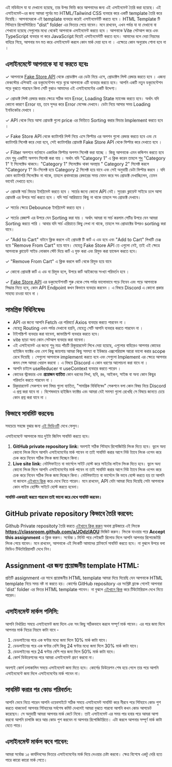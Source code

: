 এই মডিউলে যা যা দেখানো হয়েছে, তার উপর ভিত্তি করে আপনাদের জন্য এই এসাইনমেন্ট তৈরি করা হয়েছে। এই এসাইনমেন্ট-এর জন্য আমরা পূর্বের মত HTML/Tailwind CSS ব্যবহার করে একটি template তৈরি করে দিয়েছি। আপনাদেরকে এই template ব্যবহার করেই এসাইনমেন্টটি করতে হবে । HTML Template টি গিটহাবে রিপোসিটরিতে "dist" folder এর ভিতরে পেয়ে যাবেন। মনে রাখবেন, এখন পর্যন্ত যা যা দেখানো বা শেখানো হয়েছে সেগুলোর মধ্যে থেকেই আপনাকে এসাইনমেন্ট করতে হবে । আপনাকে Vite সেটআপ করে এবং TypeScript ব্যবহার না করে JavaScript দিয়েই এসাইনমেন্টটি করতে হবে। আমাদের বলে দেয়া নিয়মের বাহিরে গিয়ে, আপনার মন মত করে এসাইনমেন্ট করলে কোন মার্ক দেয়া হবে না । এক্ষেত্রে কোন অনুরোধ শোনা হবে না ।

## এসাইনমেন্টে আপনাকে যা যা করতে হবেঃ

✓ আপনাকে [Fake Store API](https://fakestoreapi.com) থেকে প্রোডাক্টস এর ডেটা নিয়ে এসে, প্রোডাক্টস লিস্ট রেন্ডার করতে হবে । এজন্য ফেকস্টোর এপিআই এর ডকুমেন্টেশন পড়ে বুঝে আপনাকে এটি ব্যবহার করতে হবে। আপনি একটি নতুন ডকুমেন্টেশন পড়ে বুঝতে পারছেন কিনা সেটি বুঝাও আমাদের এই এসাইনমেন্টের একটি উদ্দেশ্য।

✓ প্রোডাক্ট লিস্ট রেন্ডার করার ক্ষেত্রে সঠিক ভাবে Error, Loading State ম্যানেজ করতে হবে। অর্থাৎ যদি কোনো কারণে Error হয়, তবে সুন্দর করে Error মেসেজ দেখাবে। ডেটা নিয়ে আসার সময় Loading ইনডিকেটর দেখাবে ।

✓ API থেকে নিয়ে আসা প্রোডাক্ট গুলো price এর ভিত্তিতে Sorting করার ফিচার Implement করতে হবে ।

✓ Fake Store API থেকে ক্যাটাগরি লিস্ট নিয়ে এসে ফিল্টার এর অপশন গুলো রেন্ডার করতে হবে এবং যে ক্যাটাগরি সিলেক্ট করে দেয়া হবে, সেই ক্যাটাগরির প্রোডাক্ট Fake Store API থেকে ফিল্টার করে দেখাতে হবে ।

✓ Filter অপশনে বর্তমানে একাধিক ফিল্টার অপশন সিলেক্ট করা যাচ্ছে । কিন্তু আপনাকে এমন কন্ডিশন করতে হবে যেন শুধু একটিই অপশন সিলেক্ট করা যায় । অর্থাৎ যদি "Category 1" এ ক্লিক করেন তাহলে শুধু "Category 1" ই সিলেক্টেড থাকবে। "Category 1" সিলেক্টেড থাকা অবস্থায় " Category 2" সিলেক্ট করলে "Category 1" ডি-সিলেক্ট হয়ে Category 2 সিলেক্ট হয়ে যাবে এবং সেই অনুযায়ী ডেটা ফিল্টার করবে । যদি কোন ক্যাটাগরি সিলেক্টেড না থাকে, তাহলে প্রথমবারের রেন্ডারের সময় যেমন করে সব প্রোডাক্ট দেখাচ্ছিলেন, তেমন ভাবেই দেখাতে হবে।

✓ প্রোডাক্ট সার্চ ফিচার ইমপ্লিমেন্ট করতে হবে । সার্চের জন্যে কোনো API নেই। সুতরাং ক্লায়েন্ট সাইডে চলে আসা প্রোডাক্ট এর উপরে সার্চ করতে হবে । যদি সার্চ আরিয়াতে কিছু না থাকে তাহলে সব প্রোডাক্ট দেখাবে।

✓ সার্চের ক্ষেত্রে Debounce ইমপ্লিমেন্ট করতে হবে ।

✓ সার্চের রেজাল্ট এর উপরে যেন Sorting করা যায় । অর্থাৎ আমরা যা সার্চ করলাম সেটির উপরে যেন আমরা Sorting করতে পারি । আবার যদি সার্চ এরিয়াতে কিছু লেখা না থাকে, তাহলে সব প্রোডাক্টের উপরও sorting করা যাবে।

✓ "Add to Cart" বাটনে ক্লিক করলে ওই প্রোডাক্ট টি কার্ট এ এড হবে এবং "Add to Cart" লিখাটি চেঞ্জ হয়ে  "Remove From Cart" হয়ে  যাবে। যেহেতু Fake Store API তে এগুলো নেই, তাই এই ক্ষেত্রে আপনাকে ক্লায়েন্ট সাইড লোকাল স্টেট দিয়ে কার্ট এ যুক্ত করা এবং রিমুভ করা হ্যান্ডেল করতে হবে।

✓ "Remove From Cart" এ ক্লিক করলে কার্ট থেকে রিমুভ হয়ে যাবে

✓ কোনো প্রোডাক্ট কার্ট এ এড বা রিমুভ হলে, উপরে কার্ট আইকনের সংখ্যা পরিবর্তন হবে ।

✓ [Fake Store API](https://fakestoreapi.com) এর ডকুমেন্টেশনটি শুরু থেকে শেষ পর্যন্ত ভালোভাবে পড়ে নিবেন এবং পড়ে আপনাকে সিদ্ধান্ত নিতে হবে, কোন API Endpoint কখন কিভাবে ব্যবহার করবেন । এ বিষয়ে Discord এ কোনো প্রকার সাহায্য চাওয়া যাবে না ।

## সামগ্রিক বিধিনিষেধঃ

- API এর জন্যে আপনি Fetch এর পরিবর্তে Axios ব্যবহার করতে পারবেন না ।
- যেহেতু Routing এখন পর্যন্ত দেখানো হয়নি, যেহেতু সেটি আপনি ব্যবহার করতে পারবেন না ।
- টাইপস্ক্রিপ্ট ব্যবহার করা যাবেনা, জাভাস্ক্রিপ্ট ব্যবহার করতে হবে।
- vite ছাড়া অন্য কোন সেটআপ ব্যবহার করা যাবেনা।
- এই এসাইনমেন্ট এর জন্যে শুধু মাত্র পাঁচটি রিকুয়ারমেন্ট লিখে দেয়া হয়েছে, এগুলোর বাহিরেও আপনার কোডের হাইজিন ফ্যাক্টর এবং বেশ কিছু জায়গায় আমরা কিছু সমস্যা বা ইউজার এক্সপেরিয়ান্স আরো ভালো করার scope রেখে দিয়েছি । সেগুলো আপনাকে implement করতে হবে এবং সেগুলো Implement এর ক্ষেত্রে আপনার কমন সেন্স আমরা খেয়াল করবো । এ বিষয়ে Discord এ কোন ধরণের আলোচনা করা যাবে না ।
- আপনি চাইলে useReducer বা useContext ব্যবহার করতে পারেন ।
- কোডের স্ট্রাকচার এবং **প্রয়োজন ব্যাতিত** কোন ধরনের লিখা, ছবি, রঙ, আইকন, সাইজ বা অন্য কোন কিছুর পরিবর্তন করতে পারবেন না ।
- রিকুয়ারমেন্ট সেকশনে বলা বিষয় গুলো ব্যাতিত, "সামগ্রিক বিধিনিষেধ" সেকশনে বলা কোন বিষয় নিয়ে Discord এ প্রশ্ন করা যাবে না । বিশেষভাবে হাইজিন ফ্যাক্টর এবং আমরা যেই সমস্যা গুলো রেখেছি সে বিষয়ে জানতে চেয়ে কোন প্রশ্ন করা যাবে না ।

## কিভাবে সাবমিট করবেনঃ

সবচেয়ে সহজে বুঝার জন্য [এই ভিডিওটি](https://learnwithsumit.com/rnext/courses/rnext/how-to-submit-assignments-in-reactive-accelerator-course) দেখে ফেলুন।

এসাইনমেন্টে আপনাকে মাত্র দুইটা জিনিস সাবমিট করতে হবে।

1. **GitHub private repository link:** অবশ্যই সঠিক গিটহাব রিপোজিটরি লিংক দিতে হবে। ভুলে অন্য কোনো লিংক দিলে আপনি এসাইনমেন্টের মার্ক পাবেন না তাই সাবমিট করার আগে নিউ ট্যাবে লিংক ওপেন করে চেক করে নিবেন সঠিক লিংক জমা দিচ্ছেন কিনা।
2. **Live site link:** নেটলিফাইতে বা ভার্সেলে সাইট হোস্ট করে সাইটের লাইভ লিংক দিতে হবে। ভুলে অন্য কোনো লিংক দিলে আপনি এসাইনমেন্টের মার্ক পাবেন না তাই সাবমিট করার আগে নিউ ট্যাবে লিংক ওপেন করে চেক করে নিবেন সঠিক লিংক জমা দিচ্ছেন কিনা। নেটলিফাইতে বা ভার্সেলে কি ভাবে হোস্ট করতে হয় তা আপনি না জানলে [এইখানে ক্লিক](https://learnwithsumit.com/rnext/courses/rnext/how-to-deploy-your-project-to-vercel-free) করে দেখে নিতে পারেন। মনে রাখবেন, API যেটা আমরা দিয়ে দিয়েছি সেটা আপনাকে কোন লাইভ হোস্টিং সাইটে হোস্ট করতে হবেনা।

**সাবমিট একবারই করতে পারবেন তাই ভালো করে দেখে সাবমিট করবেন।**

## GitHub private repository কিভাবে তৈরি করবেন:

Github Private repositoty তৈরি করতে [এইখানে ক্লিক করুন](https://classroom.github.com/a/JOdzIAOU) অথবা ব্রাউজারে এই লিংকে **https://classroom.github.com/a/JOdzIAOU** ভিজিট করুন। লিংকে যাওয়ার পরে **Accept this assignment** এ ক্লিক করুন। সর্বোচ্চ ১ মিনিট পরে পেইজটি রিলোড দিলে আপনি আপনার রিপোজেটরি লিংক পেয়ে যাবেন। মনে রাখবেন, আপনাকে এই লিংকটি আমাদের প্লাটফর্মে সাবমিট করতে হবে। না বুঝলে উপরে বলা ভিডিও টিউটোরিয়ালটি দেখে নিন।

## Assignment এর জন্য প্রয়োজনীয় template HTML:

প্রতিটি assignment এর সাথে প্রয়োজনীয় HTML template আমরা দিয়ে দিয়েছি যেন আপনাকে HTML template নিয়ে সময় নষ্ট না করতে হয়। কোর্সের GitHub repository এর সংশ্লিষ্ট ব্রাঞ্চে গেলেই আপনারা 'dist' folder এর ভিতর HTML template পাবেন। না বুঝলে [এইখানে ক্লিক](https://learnwithsumit.com/rnext/courses/rnext/how-to-submit-assignments-in-reactive-accelerator-course) করে টিউটোরিয়াল দেখে নিতে পারেন।

## এসাইনমেন্ট মার্কস পলিসি:

আপনি নির্ধারিত সময়ে এসাইনমেন্ট জমা দিলে এবং সব কিছু সঠিকভাবে করলে সম্পূর্ণ মার্ক পাবেন। এর পরে জমা দিলে আপনার মার্ক নিচের নিয়মে কাটা যাবে -

1. ডেডলাইনের পরে এক ঘণ্টার মধ্যে জমা দিলে 10% মার্ক কাটা যাবে।
2. ডেডলাইনের পরে এক ঘণ্টার বেশি কিন্তু 24 ঘণ্টার মধ্যে জমা দিলে 30% মার্ক কাটা যাবে।
3. ডেডলাইনের পরে 24 ঘণ্টার বেশি পরে জমা দিলে 50% মার্ক কাটা যাবে।
4. কোর্স ডিউরেশনের পরে আমরা এসাইনমেন্ট গ্রহণ করবো না।

অবশ্যই কোর্স চলাকালিন সময়ে এসাইনমেন্ট জমা দিতে হবে। কোর্সের ডিউরেশন শেষ হয়ে গেলে তার পরে আপনি এসাইনমেন্টে জমা দিলে এসাইনমেন্টের মার্ক পাবেন না।

## সাবমিট করার পর কোড পরিবর্তন:

আপনি ভেবে নিতে পারেন আপনি ওয়েবসাইটে সঠিক সময়ে এসাইনমেন্ট সাবমিট করে নীরবে পরে গিটহাবে কোড পুশ করতে থাকবেন! আপনার গিটহাবের সর্বশেষ কমিট দেখলেই আমরা বুঝতে পারবো আপনি কখন কোড আপডেট করেছেন। সে অনুযায়ী আমরা আপনার মার্ক কেটে নিবো। তাই এসাইনমেন্ট এর সময় পার হবার পরে আমরা আশা করবো আপনি চালাকি করে আর কোড পুশ করবেন না আপনার রিপোজিটরিতে। এটা করলে আপনার সম্পূর্ণ মার্ক কাটা যেতে পারে।

## এসাইনমেন্ট মার্কস কবে পাবেন:

আমরা সর্বোচ্চ ১৫ কার্যদিবসের ভিতরে এসাইনমেন্টের মার্ক দিয়ে দেওয়ার চেষ্টা করবো। ক্ষেত্র বিশেষে একটু দেরি হতে পারে কারো কারো মার্ক পেতে।
